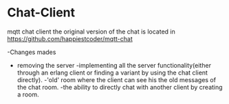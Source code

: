 # Chat-Client
mqtt chat client 
the original version of the chat is located in https://github.com/happiestcoder/mqtt-chat

-Changes mades 

- removing the server
-implementing all the server functionality(either through an erlang client or finding a variant by using the chat client directly).
-'old' room where the client can see his the old messages of the chat room.
-the ability to directly chat with another client by creating a room.
